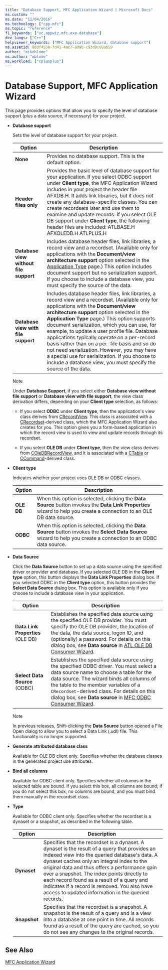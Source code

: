 ```yaml
---
title: "Database Support, MFC Application Wizard | Microsoft Docs"
ms.custom: ""
ms.date: "11/04/2016"
ms.technology: ["cpp-mfc"]
ms.topic: "reference"
f1_keywords: ["vc.appwiz.mfc.exe.database"]
dev_langs: ["C++"]
helpviewer_keywords: ["MFC Application Wizard, database support"]
ms.assetid: 9ddf4558-fd41-4ac7-8d9b-c93d9c68ab59
author: "mikeblome"
ms.author: "mblome"
ms.workload: ["cplusplus"]
---
```

# Database Support, MFC Application Wizard

This page provides options that allow you to specify the level of database support (plus a data source, if necessary) for your project.

- **Database support**

   Sets the level of database support for your project.

   |Option|Description|
   |------------|-----------------|
   |**None**|Provides no database support. This is the default option.|
   |**Header files only**|Provides the basic level of database support for your application. If you select ODBC support under **Client type**, the MFC Application Wizard includes in your project the header file AFXDB.H. It adds link libraries, but it does not create any database-specific classes. You can create recordsets later and use them to examine and update records. If you select OLE DB support under **Client type**, the following header files are included: ATLBASE.H AFXOLEDB.H ATLPLUS.H|
   |**Database view without file support**|Includes database header files, link libraries, a record view and a recordset. (Available only for applications with the **Document/view architecture support** option selected in the [Application Type](../../mfc/reference/application-type-mfc-application-wizard.md) page.) This option includes document support but no serialization support. If you choose to include a database view, you must specify the source of the data.|
   |**Database view with file support**|Includes database header files, link libraries, a record view and a recordset. (Available only for applications with the **Document/view architecture support** option selected in the **Application Type** page.) This option supports document serialization, which you can use, for example, to update a user profile file. Database applications typically operate on a per-record basis rather than on a per-file basis and so do not need serialization. However, you may have a special use for serialization. If you choose to include a database view, you must specify the source of the data.|

   > [!NOTE]
   > Under **Database Support**, if you select either **Database view without file support** or **Database view with file support**, the view class derivation differs, depending on your **Client type** selection, as follows:

   - If you select **ODBC** under **Client type**, then the application's view class derives from [CRecordView](../../mfc/reference/crecordview-class.md). This class is associated with a [CRecordset](../../mfc/reference/crecordset-class.md)-derived class, which the MFC Application Wizard also creates for you. This option gives you a form-based application in which the record view is used to view and update records through its recordset.

   - If you select **OLE DB** under **Client type**, then the view class derives from [COleDBRecordView](../../mfc/reference/coledbrecordview-class.md), and it is associated with a [CTable](../../data/oledb/ctable-class.md) or [CCommand](../../data/oledb/ccommand-class.md)-derived class.

- **Client type**

   Indicates whether your project uses OLE DB or ODBC classes.

   |Option|Description|
   |------------|-----------------|
   |**OLE DB**|When this option is selected, clicking the **Data Source** button invokes the **Data Link Properties** wizard to help you create a connection to an OLE DB data source.|
   |**ODBC**|When this option is selected, clicking the **Data Source** button invokes the **Select Data Source** wizard to help you create a connection to an ODBC data source.|

- **Data Source**

   Click the **Data Source** button to set up a data source using the specified driver or provider and database. If you selected OLE DB in the **Client type** option, this button displays the **Data Link Properties** dialog box. If you selected ODBC in the **Client type** option, this button provides the **Select Data Source** dialog box. This option is available only if you choose to include a database view in your application.

   |Option|Description|
   |------------|-----------------|
   |**Data Link Properties** (OLE DB)|Establishes the specified data source using the specified OLE DB provider. You must specify the OLE DB provider, the location of the data, the data source, logon ID, and (optionally) a password. For details on this dialog box, see **Data source** in [ATL OLE DB Consumer Wizard](../../atl/reference/atl-ole-db-consumer-wizard.md).|
   |**Select Data Source** (ODBC)|Establishes the specified data source using the specified ODBC driver. You must select a data source name to choose a table for the data source. The wizard binds all columns of the table to the member variables of a `CRecordset`-derived class. For details on this dialog box, see **Data source** in [MFC ODBC Consumer Wizard](../../mfc/reference/mfc-odbc-consumer-wizard.md).|

   > [!NOTE]
   > In previous releases, Shift-clicking the **Data Source** button opened a File Open dialog to allow you to select a Data Link (.udl) file. This functionality is no longer supported.

- **Generate attributed database class**

   Available for OLE DB client only. Specifies whether the database classes in the generated project use attributes.

- **Bind all columns**

   Available for ODBC client only. Specifies whether all columns in the selected table are bound. If you select this box, all columns are bound; if you do not select this box, no columns are bound, and you must bind them manually in the recordset class.

- **Type**

   Available for ODBC client only. Specifies whether the recordset is a dynaset or a snapshot, as described in the following table.

   |Option|Description|
   |------------|-----------------|
   |**Dynaset**|Specifies that the recordset is a dynaset. A dynaset is the result of a query that provides an indexed view into the queried database's data. A dynaset caches only an integral index to the original data and thus offers a performance gain over a snapshot. The index points directly to each record found as a result of a query and indicates if a record is removed. You also have access to updated information in the queried records.|
   |**Snapshot**|Specifies that the recordset is a snapshot. A snapshot is the result of a query and is a view into a database at one point in time. All records found as a result of the query are cached, so you do not see any changes to the original records.|

## See Also

[MFC Application Wizard](../../mfc/reference/mfc-application-wizard.md)
